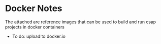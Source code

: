 
# Docker Notes

The attached are reference images that can be used to build and run csap projects in docker containers

* To do: upload to docker.io


